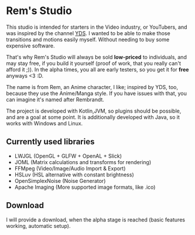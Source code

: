 # Rem's Studio <!-- 's is correct, because it's owned; I thought it may be only for abbreviations of is -->

This studio is intended for starters in the Video industry, or YouTubers,
and was inspired by the channel [YDS](https://www.youtube.com/user/YutsuraidanceStudios). I wanted to be able to make those transitions and motions easily myself. Without needing to buy some expensive software.

That's why Rem's Studio will always be sold **low-priced** to individuals, and may stay free, if you build it yourself (proof of work, that you really can't afford it ;)).
In the alpha times, you all are early testers, so you get it for **free** anyways <3 :D.


The name is from Rem, an Anime character, I like; inspired by YDS, too, because they use the Anime/Manga style. If you have issues with that, you can imagine it's named after Rembrandt.

The project is developed with Kotlin,JVM, so plugins should be possible, and are a goal at some point.
It is additionally developed with Java, so it works with Windows and Linux.

## Currently used libraries

* LWJGL (OpenGL + GLFW + OpenAL + Slick)
* JOML (Matrix calculations and transforms for rendering)
* FFMpeg (Video/Image/Audio Import & Export)
* HSLuv (HSL alternative with constant brightness)
* OpenSimplexNoise (Noise Generator)
* Apache Imaging (More supported image formats, like .ico)

## Download

I will provide a download, when the alpha stage is reached (basic features working, automatic setup).


